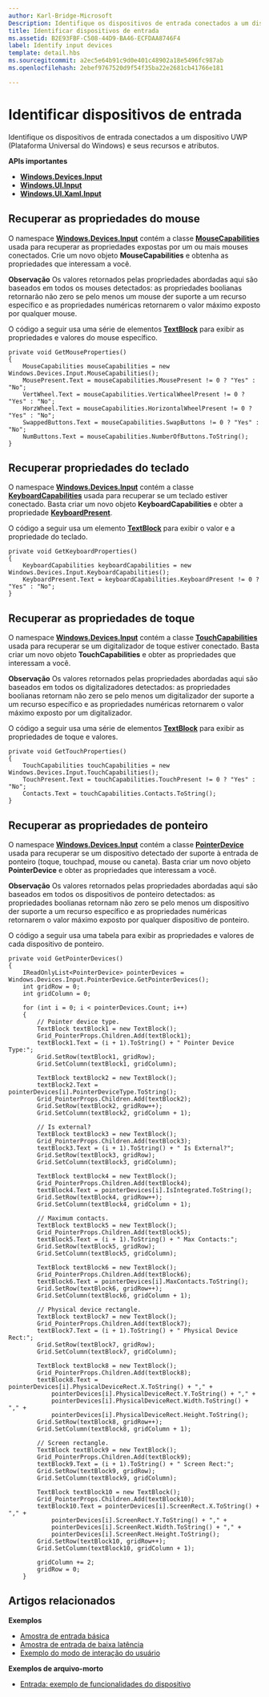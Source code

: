 ```yaml
---
author: Karl-Bridge-Microsoft
Description: Identifique os dispositivos de entrada conectados a um dispositivo UWP (Plataforma Universal do Windows) e seus recursos e atributos.
title: Identificar dispositivos de entrada
ms.assetid: B2E93FBF-C508-44D9-BA46-ECFDAA8746F4
label: Identify input devices
template: detail.hbs
ms.sourcegitcommit: a2ec5e64b91c9d0e401c48902a18e5496fc987ab
ms.openlocfilehash: 2ebef9767520d9f54f35ba22e2681cb41766e181

---
```


# Identificar dispositivos de entrada

Identifique os dispositivos de entrada conectados a um dispositivo UWP (Plataforma Universal do Windows) e seus recursos e atributos.

**APIs importantes**

-   [**Windows.Devices.Input**](https://msdn.microsoft.com/library/windows/apps/br225648)
-   [**Windows.UI.Input**](https://msdn.microsoft.com/library/windows/apps/br208383)
-   [**Windows.UI.Xaml.Input**](https://msdn.microsoft.com/library/windows/apps/br242084)


## Recuperar as propriedades do mouse


O namespace [**Windows.Devices.Input**](https://msdn.microsoft.com/library/windows/apps/br225648) contém a classe [**MouseCapabilities**](https://msdn.microsoft.com/library/windows/apps/br225626) usada para recuperar as propriedades expostas por um ou mais mouses conectados. Crie um novo objeto **MouseCapabilities** e obtenha as propriedades que interessam a você.

**Observação**  Os valores retornados pelas propriedades abordadas aqui são baseados em todos os mouses detectados: as propriedades boolianas retornarão não zero se pelo menos um mouse der suporte a um recurso específico e as propriedades numéricas retornarem o valor máximo exposto por qualquer mouse.

 

O código a seguir usa uma série de elementos [**TextBlock**](https://msdn.microsoft.com/library/windows/apps/br209652) para exibir as propriedades e valores do mouse específico.

```CSharp
private void GetMouseProperties()
{
    MouseCapabilities mouseCapabilities = new Windows.Devices.Input.MouseCapabilities();
    MousePresent.Text = mouseCapabilities.MousePresent != 0 ? "Yes" : "No";
    VertWheel.Text = mouseCapabilities.VerticalWheelPresent != 0 ? "Yes" : "No";
    HorzWheel.Text = mouseCapabilities.HorizontalWheelPresent != 0 ? "Yes" : "No";
    SwappedButtons.Text = mouseCapabilities.SwapButtons != 0 ? "Yes" : "No";
    NumButtons.Text = mouseCapabilities.NumberOfButtons.ToString();
}
```

## Recuperar propriedades do teclado


O namespace [**Windows.Devices.Input**](https://msdn.microsoft.com/library/windows/apps/br225648) contém a classe [**KeyboardCapabilities**](https://msdn.microsoft.com/library/windows/apps/br225623) usada para recuperar se um teclado estiver conectado. Basta criar um novo objeto **KeyboardCapabilities** e obter a propriedade [**KeyboardPresent**](https://msdn.microsoft.com/library/windows/apps/br225625).

O código a seguir usa um elemento [**TextBlock**](https://msdn.microsoft.com/library/windows/apps/br209652) para exibir o valor e a propriedade do teclado.

```CSharp
private void GetKeyboardProperties()
{
    KeyboardCapabilities keyboardCapabilities = new Windows.Devices.Input.KeyboardCapabilities();
    KeyboardPresent.Text = keyboardCapabilities.KeyboardPresent != 0 ? "Yes" : "No";
}
```

## Recuperar as propriedades de toque


O namespace [**Windows.Devices.Input**](https://msdn.microsoft.com/library/windows/apps/br225648) contém a classe [**TouchCapabilities**](https://msdn.microsoft.com/library/windows/apps/br225644) usada para recuperar se um digitalizador de toque estiver conectado. Basta criar um novo objeto **TouchCapabilities** e obter as propriedades que interessam a você.

**Observação**  Os valores retornados pelas propriedades abordadas aqui são baseados em todos os digitalizadores detectados: as propriedades boolianas retornam não zero se pelo menos um digitalizador der suporte a um recurso específico e as propriedades numéricas retornarem o valor máximo exposto por um digitalizador.

 

O código a seguir usa uma série de elementos [**TextBlock**](https://msdn.microsoft.com/library/windows/apps/br209652) para exibir as propriedades de toque e valores.

```CSharp
private void GetTouchProperties()
{
    TouchCapabilities touchCapabilities = new Windows.Devices.Input.TouchCapabilities();
    TouchPresent.Text = touchCapabilities.TouchPresent != 0 ? "Yes" : "No";
    Contacts.Text = touchCapabilities.Contacts.ToString();
}
```

## Recuperar as propriedades de ponteiro


O namespace [**Windows.Devices.Input**](https://msdn.microsoft.com/library/windows/apps/br225648) contém a classe [**PointerDevice**](https://msdn.microsoft.com/library/windows/apps/br225633) usada para recuperar se um dispositivo detectado der suporte à entrada de ponteiro (toque, touchpad, mouse ou caneta). Basta criar um novo objeto **PointerDevice** e obter as propriedades que interessam a você.

**Observação**  Os valores retornados pelas propriedades abordadas aqui são baseados em todos os dispositivos de ponteiro detectados: as propriedades boolianas retornam não zero se pelo menos um dispositivo der suporte a um recurso específico e as propriedades numéricas retornarem o valor máximo exposto por qualquer dispositivo de ponteiro.

 

O código a seguir usa uma tabela para exibir as propriedades e valores de cada dispositivo de ponteiro.

```CSharp
private void GetPointerDevices()
{
    IReadOnlyList<PointerDevice> pointerDevices = Windows.Devices.Input.PointerDevice.GetPointerDevices();
    int gridRow = 0;
    int gridColumn = 0;

    for (int i = 0; i < pointerDevices.Count; i++)
    {
        // Pointer device type.
        TextBlock textBlock1 = new TextBlock();
        Grid_PointerProps.Children.Add(textBlock1);
        textBlock1.Text = (i + 1).ToString() + " Pointer Device Type:";
        Grid.SetRow(textBlock1, gridRow);
        Grid.SetColumn(textBlock1, gridColumn);

        TextBlock textBlock2 = new TextBlock();
        textBlock2.Text = pointerDevices[i].PointerDeviceType.ToString();
        Grid_PointerProps.Children.Add(textBlock2);
        Grid.SetRow(textBlock2, gridRow++);
        Grid.SetColumn(textBlock2, gridColumn + 1);

        // Is external?
        TextBlock textBlock3 = new TextBlock();
        Grid_PointerProps.Children.Add(textBlock3);
        textBlock3.Text = (i + 1).ToString() + " Is External?";
        Grid.SetRow(textBlock3, gridRow);
        Grid.SetColumn(textBlock3, gridColumn);

        TextBlock textBlock4 = new TextBlock();
        Grid_PointerProps.Children.Add(textBlock4);
        textBlock4.Text = pointerDevices[i].IsIntegrated.ToString();
        Grid.SetRow(textBlock4, gridRow++);
        Grid.SetColumn(textBlock4, gridColumn + 1);

        // Maximum contacts.
        TextBlock textBlock5 = new TextBlock();
        Grid_PointerProps.Children.Add(textBlock5);
        textBlock5.Text = (i + 1).ToString() + " Max Contacts:";
        Grid.SetRow(textBlock5, gridRow);
        Grid.SetColumn(textBlock5, gridColumn);

        TextBlock textBlock6 = new TextBlock();
        Grid_PointerProps.Children.Add(textBlock6);
        textBlock6.Text = pointerDevices[i].MaxContacts.ToString();
        Grid.SetRow(textBlock6, gridRow++);
        Grid.SetColumn(textBlock6, gridColumn + 1);

        // Physical device rectangle.
        TextBlock textBlock7 = new TextBlock();
        Grid_PointerProps.Children.Add(textBlock7);
        textBlock7.Text = (i + 1).ToString() + " Physical Device Rect:";
        Grid.SetRow(textBlock7, gridRow);
        Grid.SetColumn(textBlock7, gridColumn);

        TextBlock textBlock8 = new TextBlock();
        Grid_PointerProps.Children.Add(textBlock8);
        textBlock8.Text = pointerDevices[i].PhysicalDeviceRect.X.ToString() + "," +
            pointerDevices[i].PhysicalDeviceRect.Y.ToString() + "," +
            pointerDevices[i].PhysicalDeviceRect.Width.ToString() + "," +
            pointerDevices[i].PhysicalDeviceRect.Height.ToString();
        Grid.SetRow(textBlock8, gridRow++);
        Grid.SetColumn(textBlock8, gridColumn + 1);

        // Screen rectangle.
        TextBlock textBlock9 = new TextBlock();
        Grid_PointerProps.Children.Add(textBlock9);
        textBlock9.Text = (i + 1).ToString() + " Screen Rect:";
        Grid.SetRow(textBlock9, gridRow);
        Grid.SetColumn(textBlock9, gridColumn);

        TextBlock textBlock10 = new TextBlock();
        Grid_PointerProps.Children.Add(textBlock10);
        textBlock10.Text = pointerDevices[i].ScreenRect.X.ToString() + "," +
            pointerDevices[i].ScreenRect.Y.ToString() + "," +
            pointerDevices[i].ScreenRect.Width.ToString() + "," +
            pointerDevices[i].ScreenRect.Height.ToString();
        Grid.SetRow(textBlock10, gridRow++);
        Grid.SetColumn(textBlock10, gridColumn + 1);

        gridColumn += 2;
        gridRow = 0;
    }
```

## Artigos relacionados


**Exemplos**
* [Amostra de entrada básica](http://go.microsoft.com/fwlink/p/?LinkID=620302)
* [Amostra de entrada de baixa latência](http://go.microsoft.com/fwlink/p/?LinkID=620304)
* [Exemplo do modo de interação do usuário](http://go.microsoft.com/fwlink/p/?LinkID=619894)

**Exemplos de arquivo-morto**
* [Entrada: exemplo de funcionalidades do dispositivo](http://go.microsoft.com/fwlink/p/?linkid=231530)
 

 







<!--HONumber=Jun16_HO4-->


